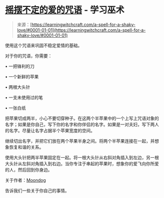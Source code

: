 <!--yml

类别: 未分类

日期: 2024-06-12 18:16:14

-->

# [摇摆不定的爱的咒语](https://learningwitchcraft.com/a-spell-for-a-shaky-love/#0001-01-01) - 学习巫术

> 来源：[https://learningwitchcraft.com/a-spell-for-a-shaky-love/#0001-01-01](https://learningwitchcraft.com/a-spell-for-a-shaky-love/#0001-01-01)

使用这个咒语来巩固不稳定爱情的基础。

对于你的咒语，你需要：

• 一把锋利的刀

• 一个新鲜的苹果

• 两根大头针

• 一支未使用过的笔

• 一张白纸

把苹果切成两半，小心不要切穿种子。在这两个半苹果中的一个上写上咒语对象的名字；如果是你自己，写下你的名字和你伴侣的名字。如果是一对夫妇，写下两人的名字。尽量让名字占据半个苹果宽度的空间。

继续切出名字，并把它们放在两个苹果半身之间。将两个半苹果连接在一起，并想象恢复和谐的关系。

使用大头针把两半苹果固定在一起。将一根大头针从右斜对角插入到左边，另一根大头针从左斜对角插入到右边。当你专注于串起的苹果时，想象你的爱飞向你所爱的人，然后回到你身边。

关于作者：[Moondog](https://learningwitchcraft.com/profile/?tthayer/)

告诉我们一些关于你自己的事情。
